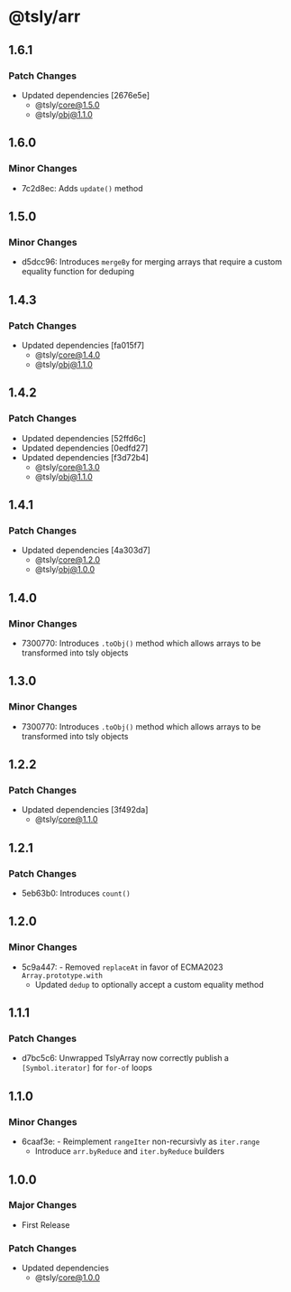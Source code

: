 # @tsly/arr

## 1.6.1

### Patch Changes

- Updated dependencies [2676e5e]
  - @tsly/core@1.5.0
  - @tsly/obj@1.1.0

## 1.6.0

### Minor Changes

- 7c2d8ec: Adds `update()` method

## 1.5.0

### Minor Changes

- d5dcc96: Introduces `mergeBy` for merging arrays that require a custom equality function for deduping

## 1.4.3

### Patch Changes

- Updated dependencies [fa015f7]
  - @tsly/core@1.4.0
  - @tsly/obj@1.1.0

## 1.4.2

### Patch Changes

- Updated dependencies [52ffd6c]
- Updated dependencies [0edfd27]
- Updated dependencies [f3d72b4]
  - @tsly/core@1.3.0
  - @tsly/obj@1.1.0

## 1.4.1

### Patch Changes

- Updated dependencies [4a303d7]
  - @tsly/core@1.2.0
  - @tsly/obj@1.0.0

## 1.4.0

### Minor Changes

- 7300770: Introduces `.toObj()` method which allows arrays to be transformed into tsly objects

## 1.3.0

### Minor Changes

- 7300770: Introduces `.toObj()` method which allows arrays to be transformed into tsly objects

## 1.2.2

### Patch Changes

- Updated dependencies [3f492da]
  - @tsly/core@1.1.0

## 1.2.1

### Patch Changes

- 5eb63b0: Introduces `count()`

## 1.2.0

### Minor Changes

- 5c9a447: - Removed `replaceAt` in favor of ECMA2023 `Array.prototype.with`
  - Updated `dedup` to optionally accept a custom equality method

## 1.1.1

### Patch Changes

- d7bc5c6: Unwrapped TslyArray now correctly publish a `[Symbol.iterator]` for `for-of` loops

## 1.1.0

### Minor Changes

- 6caaf3e: - Reimplement `rangeIter` non-recursivly as `iter.range`
  - Introduce `arr.byReduce` and `iter.byReduce` builders

## 1.0.0

### Major Changes

- First Release

### Patch Changes

- Updated dependencies
  - @tsly/core@1.0.0

